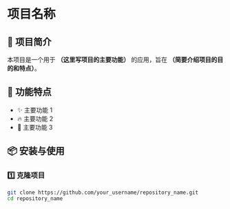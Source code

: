 # 项目名称

## 📖 项目简介
本项目是一个用于 **（这里写项目的主要功能）** 的应用，旨在 **（简要介绍项目的目的和特点）**。

## 🚀 功能特点
- ✨ 主要功能 1
- 🔥 主要功能 2
- 🎯 主要功能 3

## 📦 安装与使用
### 1️⃣ 克隆项目
```bash
git clone https://github.com/your_username/repository_name.git
cd repository_name
